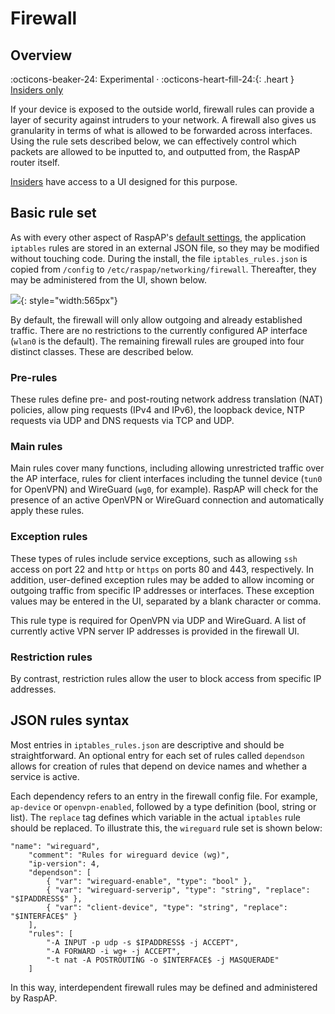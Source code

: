 # Firewall

## Overview
:octicons-beaker-24: Experimental · :octicons-heart-fill-24:{: .heart } [Insiders only](insiders.md)

If your device is exposed to the outside world, firewall rules can provide a layer of security against intruders to your network. A firewall also gives us granularity in terms of what is allowed to be forwarded across interfaces. Using the rule sets described below, we can effectively control which packets
are allowed to be inputted to, and outputted from, the RaspAP router itself. 

[Insiders](insiders.md) have access to a UI designed for this purpose. 

## Basic rule set
As with every other aspect of RaspAP's [default settings](defaults.md), the application `iptables` rules are stored in an external JSON file, so they may be modified without touching code. 
During the install, the file `iptables_rules.json` is copied from `/config` to `/etc/raspap/networking/firewall`. Thereafter, they may be administered from the UI, shown below.

![](https://user-images.githubusercontent.com/229399/143763055-7f2674bd-4ef2-43d6-9a72-c04ad84bd8cc.png){: style="width:565px"}

By default, the firewall will only allow outgoing and already established traffic. There are no restrictions to the currently configured AP interface (`wlan0` is the default).
The remaining firewall rules are grouped into four distinct classes. These are described below.

### Pre-rules
These rules define pre- and post-routing network address translation (NAT) policies, allow ping requests (IPv4 and IPv6), the loopback device, NTP requests via UDP and DNS requests via TCP and UDP.   

### Main rules
Main rules cover many functions, including allowing unrestricted traffic over the AP interface, rules for client interfaces including the tunnel device (`tun0` for OpenVPN) and
WireGuard (`wg0`, for example). RaspAP will check for the presence of an active OpenVPN or WireGuard connection and automatically apply these rules. 

### Exception rules
These types of rules include service exceptions, such as allowing `ssh` access on port 22 and `http` or `https` on ports 80 and 443, respectively. In addition, user-defined exception rules may be added
to allow incoming or outgoing traffic from specific IP addresses or interfaces. These exception values may be entered in the UI, separated by a blank character or comma.

This rule type is required for OpenVPN via UDP and WireGuard. A list of currently active VPN server IP addresses is provided in the firewall UI.

### Restriction rules
By contrast, restriction rules allow the user to block access from specific IP addresses.

## JSON rules syntax
Most entries in `iptables_rules.json` are descriptive and should be straightforward. An optional entry for each set of rules called `dependson` allows for creation of rules that depend on device
names and whether a service is active.

Each dependency refers to an entry in the firewall config file. For example, `ap-device` or `openvpn-enabled`, followed by a type definition (bool, string or list). The `replace` tag defines which
variable in the actual `iptables` rule should be replaced. To illustrate this, the `wireguard` rule set is shown below:

```
"name": "wireguard",
	"comment": "Rules for wireguard device (wg)",
    "ip-version": 4,
    "dependson": [
        { "var": "wireguard-enable", "type": "bool" },
        { "var": "wireguard-serverip", "type": "string", "replace": "$IPADDRESS$" },
        { "var": "client-device", "type": "string", "replace": "$INTERFACE$" }
    ],
    "rules": [
        "-A INPUT -p udp -s $IPADDRESS$ -j ACCEPT",
        "-A FORWARD -i wg+ -j ACCEPT",
        "-t nat -A POSTROUTING -o $INTERFACE$ -j MASQUERADE"
    ]
```

In this way, interdependent firewall rules may be defined and administered by RaspAP. 
